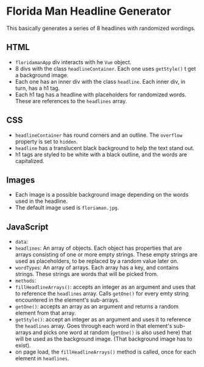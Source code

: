 # Florida Man Headline Generator
This basically generates a series of 8 headlines with randomized wordings.

## HTML
- `floridamanApp` div interacts with he `Vue` object.
- 8 divs with the class `headlineContainer`. Each one uses `getStyle()` t get a background image.
- Each one has an inner div with the class `headline`. Each inner div, in turn, has a h1 tag. 
- Each h1 tag has a headline with placeholders for randomized words. These are references to the `headlines` array.

## CSS
- `headlineContainer` has round corners and an outline. The `overflow` property is set to `hidden`.
- `headline` has a translucent black background to help the text stand out.
- h1 tags are styled to be white with a black outline, and the words are capitalized.

## Images
- Each image is a possible background image depending on the words used in the headline.
- The default image used is `floriaman.jpg`.

## JavaScript 
- `data`:
 - `headlines`: An array of objects. Each object has properties that are arrays consisting of one or more empty strings. These empty strings are used as placeholders, to be replaced by a random value later on.
 - `wordTypes`: An array of arrays. Each array has a key, and contains strings. These strings are words that will be picked from.
- `methods`:
 - `fillHeadlineArrays()`: accepts an integer as an argument and uses that to reference the `headlines` array. Calls `getOne()` for every emty string encountered in the element's sub-arrays.
 - `getOne()`: accepts an array as an argument and returns a random element from that array.
 - `getStyle()`: accept an integer as an argument and uses it to reference the `headlines` array. Goes through each word in that element's sub-arrays and picks one word at random (`getOne()` is also used here) that will be used as the background image. (That background image has to exist).
- on page load, the `fillHeadlineArrays()` method is called, once for each element in `headlines`.
